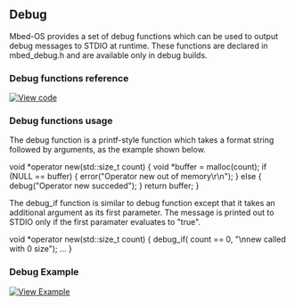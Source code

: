 ## Debug

Mbed-OS provides a set of debug functions which can be used to output debug messages to STDIO at runtime. These functions are declared in mbed_debug.h and are available only in debug builds.

### Debug functions reference

[![View code](https://www.mbed.com/embed/?type=library)](https://os.mbed.com/docs/v5.6/mbed-os-api-doxy/group__platform__debug.html)

### Debug functions usage

The debug function is a printf-style function which takes a format string followed by arguments, as the example shown below.

void *operator new(std::size_t count)
{
    void *buffer = malloc(count);
    if (NULL == buffer) {
        error("Operator new out of memory\r\n");
    } else {
        debug("Operator new succeded");
    }
    return buffer;
}

The debug_if function is similar to debug function except that it takes an additional argument
as its first parameter. The message is printed out to STDIO only if the first paramater evaluates to "true".

void *operator new(std::size_t count)
{
    debug_if( count == 0, "\nnew called with 0 size");
    ...
} 

### Debug Example

[![View Example](https://www.mbed.com/embed/?url=https://github.com/ARMmbed/mbed-os-example-platform-utils)](https://github.com/ARMmbed/mbed-os-example-platform-utils) 